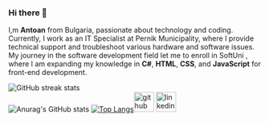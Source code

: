 ### Hi there 👋
I,m **Antoan** from Bulgaria, passionate about technology and coding. Currently, I work as an IT Specialist at Pernik Municipality, where I provide technical support and troubleshoot various hardware and software issues. My journey in the software development field let me to enroll in SoftUni , where I am expanding my knowledge in **C#**, **HTML**, **CSS**, and **JavaScript** for front-end development.


![GitHub streak stats](https://streak-stats.demolab.com/?user=antoansarafski&theme=transparent)  
![Anurag's GitHub stats](https://github-readme-stats.vercel.app/api?username=antoansarafski&show_icons=true&theme=transparent)
[![Top Langs](https://github-readme-stats.vercel.app/api/top-langs/?username=antoansarafski&layout=pie&theme=transparent)](https://github.com/anuraghazra/github-readme-stats)[<img src='https://cdn.jsdelivr.net/npm/simple-icons@3.0.1/icons/github.svg' alt='github' height='40'>](https://github.com/antoansarafski)  [<img src='https://cdn.jsdelivr.net/npm/simple-icons@3.0.1/icons/linkedin.svg' alt='linkedin' height='40'>](https://www.linkedin.com/in/antoan-sarafski-a48829127//)  

